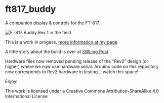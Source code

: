 # ft817_buddy
A companion display &amp; controls for the FT-817.

![FT817 Buddy Rev 1 in the field](http://alloutput.com/wp-content/uploads/2020/08/06-field-trials-1024x876.jpg)

This is a work in progess, [more information at my page](http://alloutput.com/amateur-radio/ft-817-companion-display-controls/).

A little story about the build is over at [SWLing Post](https://swling.com/blog/2020/08/andy-builds-a-genius-companion-control-display-for-the-yaesu-ft-817-transceiver/).

Hardware files now removed pending release of the "Rev2" design (or higher) where we now use hardware serial.  Arduino code on this repository now corresponds to Rev2 hardware in testing... watch this space!

Enjoy!

This work is licensed under a Creative Commons Attribution-ShareAlike 4.0 International License